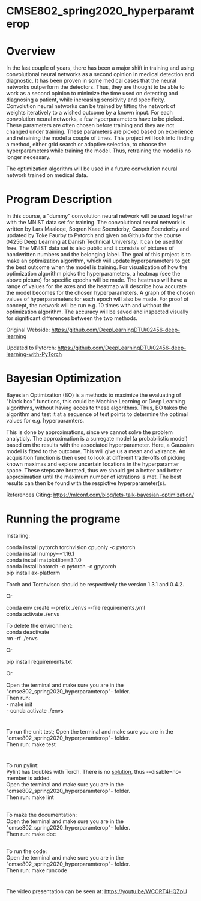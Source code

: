 # CMSE802_spring2020_hyperparamterop

# Overview #

In the last couple of years, there has been a major shift in training and using
convolutional neural networks as a second opinion in medical detection and
diagnostic. It has been proven in some medical cases that the neural networks 
outperform the detectors. Thus, they are thought to be able to work as a second 
opinion to minimize the time used on detecting and diagnosing a patient, while
increasing sensitivity and specificity. Convolution neural networks can be
trained by fitting the network of weights iteratively to a wished outcome by a 
known input. For each convolution neural networks, a few hyperparameters have 
to be picked. These parameters are often chosen before training and they are 
not changed under training. These parameters are picked based on experience and
retraining the model a couple of times. This project will look into finding a 
method, either grid search or adaptive selection, to choose the hyperparameters 
while training the model. Thus, retraining the model is no longer necessary. 

The optimization algorithm will be used in a future convolution neural network 
trained on medical data.  

# Program Description #

In this course, a "dummy" convolution neural network will be used together with 
the MNIST data set for training. The convolutional neural network is written by 
Lars Maaloqe, Soqren Kaae Soenderby, Casper Soenderby and updated by Toke Faurby 
to Pytorch and given on Github for the course 04256 Deep Learning at Danish 
Technical University. It can be used for free. The MNIST data set is also 
public and it consists of pictures of handwritten numbers and the belonging 
label. The goal of this project is to make an optimization algorithm, which will 
update hyperparameters to get the best outcome when the model is training. For 
visualization of how the optimization algorithm picks the hyperparameters, a 
heatmap (see the above picture) for specific epochs will be made. The heatmap 
will have a range of values for the axes and the heatmap will describe how 
accurate the model becomes for the chosen hyperparameters. A graph of the 
chosen values of hyperparameters for each epoch will also be made. For proof 
of concept, the network will be run e.g. 10 times with and without the 
optimization algorithm. The accuracy will be saved and inspected visually for 
significant differences between the two methods.

Original Webside: https://github.com/DeepLearningDTU/02456-deep-learning

Updated to Pytorch: https://github.com/DeepLearningDTU/02456-deep-learning-with-PyTorch

# Bayesian Optimization #

Bayesian Optimization (BO) is a methods to maximize the evaluating of "black 
box" functions, this could be Machine Learning or Deep Learning algorithms, 
without having acces to these algorithms. Thus, BO takes the algorithm and test 
it at a sequence of test points to determine the optimal values for e.g. 
hyperparamters.

This is done by approximations, since we cannot solve the problem analyticly. 
The approximation is a surregate model (a probabilistic model) based om the 
results with the associated hyperparameter. Here, a Gaussian model is fitted to 
the outcome. This will give us a mean and vairance. An acquisition function is 
then used to look at different trade-offs of picking known maximas and explore 
uncertain locations in the hyperparamter space. These steps are iterated, thus 
we should get a better and better approximation until the maximum number of 
ietrations is met. The best results can then be found with the respictive 
hyperparameter(s).

References
Citing: https://mlconf.com/blog/lets-talk-bayesian-optimization/


# Running the programe #

Installing: 

conda install pytorch torchvision cpuonly -c pytorch<br/>
conda install numpy==1.16.1<br/>
conda install matplotlib==3.1.0<br/>
conda install botorch -c pytorch -c gpytorch<br/>
pip install ax-platform<br/>

Torch and Torchvison should be respectively the version  1.3.1
and 0.4.2.


Or 

conda env create --prefix ./envs --file requirements.yml<br/>
conda activate ./envs<br/>

To delete the environment: <br/>
conda deactivate<br/>
rm -rf ./envs<br/>

Or <br/>

pip install requirements.txt  <br/>

Or

Open the terminal and make sure you are in the 
"cmse802_spring2020_hyperparamterop"- folder. <br/>
Then run:  <br/>
    - make init  <br/>
    - conda activate ./envs  <br/>


# #

To run the unit test;
Open the terminal and make sure you are in the 
"cmse802_spring2020_hyperparamterop"- folder. <br/>
Then run: make test

# #
To run pylint:<br/>
Pylint has troubles with Torch. There is no
[solution](https://github.com/pytorch/pytorch/issues/701), thus
--disable=no-member is added.<br/>
Open the terminal and make sure you are in the 
"cmse802_spring2020_hyperparamterop"- folder. <br/>
Then run: make lint

##

To make the documentation:<br/>
Open the terminal and make sure you are in the 
"cmse802_spring2020_hyperparamterop"- folder. <br/>
Then run: make doc

##

To run the code:<br/>
Open the terminal and make sure you are in the 
"cmse802_spring2020_hyperparamterop"- folder. <br/>
Then run: make runcode

# #

The video presentation can be seen at: https://youtu.be/WCORT4HQZpU


